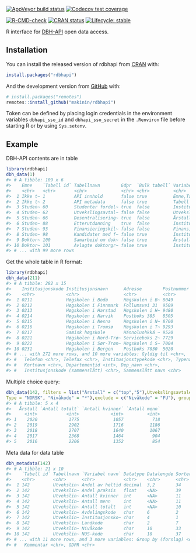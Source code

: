 
<!-- README.md is generated from README.Rmd. Please edit that file -->

<!-- badges: start -->

[![AppVeyor build
status](https://ci.appveyor.com/api/projects/status/github/makinin/rdbhapi?branch=master&svg=true)](https://ci.appveyor.com/project/makinin/rdbhapi)
[![Codecov test
coverage](https://codecov.io/gh/makinin/rdbhapi/branch/master/graph/badge.svg)](https://codecov.io/gh/makinin/rdbhapi?branch=master)

[![R-CMD-check](https://github.com/makinin/rdbhapi/workflows/R-CMD-check/badge.svg)](https://github.com/makinin/rdbhapi/actions)
[![CRAN
status](https://www.r-pkg.org/badges/version/rdbhapi)](https://CRAN.R-project.org/package=rdbhapi)
[![Lifecycle:
stable](https://img.shields.io/badge/lifecycle-stable-brightgreen.svg)](https://lifecycle.r-lib.org/articles/stages.html#stable)
<!-- badges: end -->

R interface for [DBH-API](https://dbh.nsd.uib.no/tjenester.action) open
data access.

## Installation

You can install the released version of rdbhapi from
[CRAN](https://CRAN.R-project.org) with:

``` r
install.packages("rdbhapi")
```

And the development version from [GitHub](https://github.com/) with:

``` r
# install.packages("remotes")
remotes::install_github("makinin/rdbhapi")
```

Token can be defined by placing login credentials in the environment
variables `dbhapi_sso_id` and `dbhapi_sso_secret` in the `.Renviron`
file before starting R or by using `Sys.setenv`.

## Example

DBH-API contents are in table

``` r
library(rdbhapi)
dbh_data(1)
#> # A tibble: 109 x 6
#>    Emne    `Tabell id` Tabellnavn        Gdpr  `Bulk tabell` Variabelliste      
#>    <chr>   <chr>       <chr>             <chr> <chr>         <chr>              
#>  1 Ikke t~ 1           API innhold       false true          Emne,Tabell id,Tab~
#>  2 Ikke t~ 2           API metadata      false true          Tabell id,Tabellna~
#>  3 Studen~ 60          Studenter fordel~ true  false         Institusjonskode,A~
#>  4 Studen~ 62          Utvekslingsavtal~ false false         Utvekslingsavtale,~
#>  5 Studen~ 66          Desentralisering~ true  false         Årstall,Institusjo~
#>  6 Studen~ 88          Etterutdanning    true  false         Institusjonskode,A~
#>  7 Studen~ 93          Finansieringskil~ false false         Finansieringskilde~
#>  8 Studen~ 98          Kandidater med f~ false true          Institusjonskode,Å~
#>  9 Doktor~ 100         Samarbeid om dok~ false true          Årstall,Institusjo~
#> 10 Doktor~ 101         Avlagte doktorgr~ false true          Institusjonskode,A~
#> # ... with 99 more rows
```

Get the whole table in R format:

``` r
library(rdbhapi)
dbh_data(211)
#> # A tibble: 282 x 15
#>    Institusjonskode Institusjonsnavn      Adresse        Postnummer `Gyldig fra`
#>    <chr>            <chr>                 <chr>          <chr>      <chr>       
#>  1 0211             Høgskolen i Bodø      Høgskolen i B~ 8049       19943       
#>  2 0212             Høgskolen i Finnmark  Follumsvei 31  9509       19943       
#>  3 0213             Høgskolen i Harstad   Høgskolen i H~ 9480       19943       
#>  4 0214             Høgskolen i Narvik    Postboks 385   8505       19943       
#>  5 0215             Høgskolen i Nesna     Høgskolen i N~ 8700       19943       
#>  6 0216             Høgskolen i Tromsø    Høgskolen i T~ 9293       19943       
#>  7 0217             Samisk høgskole       Hánnoluohkká ~ 9520       19943       
#>  8 0221             Høgskolen i Nord-Trø~ Serviceboks 2~ 7729       19943       
#>  9 0222             Høgskolen i Sør-Trøn~ Høgskolen i S~ 7004       19943       
#> 10 0231             Høgskolen i Bergen    Postboks 7030  5020       19943       
#> # ... with 272 more rows, and 10 more variables: Gyldig til <chr>,
#> #   Telefon <chr>, Telefax <chr>, Institusjonstypekode <chr>, Typenavn <chr>,
#> #   Kortnavn <chr>, Departementid <int>, Dep_navn <chr>,
#> #   Institusjonskode (sammenslått) <chr>, Sammenslått navn <chr>
```

Multiple choice query:

``` r
dbh_data(142, filters = list("Årstall" = c("top","5"),Utvekslingsavtale = "ERASMUS+", 
Type = "NORSK", "Nivåkode" = "*"),exclude = c("Nivåkode" = "FU"), group_by = "Årstall")
#> # A tibble: 5 x 4
#>   Årstall `Antall totalt` `Antall kvinner` `Antall menn`
#>     <int>           <int>            <int>         <int>
#> 1    2020            1775             1057           718
#> 2    2019            2902             1716          1186
#> 3    2018            2707             1640          1067
#> 4    2017            2368             1464           904
#> 5    2016            2206             1352           854
```

Meta data for data table

``` r
dbh_metadata(142)
#> # A tibble: 21 x 10
#>    `Tabell id` Tabellnavn `Variabel navn` Datatype Datalengde Sortering Kodefelt
#>    <chr>       <chr>      <chr>           <chr>    <chr>      <chr>     <chr>   
#>  1 142         Utvekslin~ Andel av heltid decimal  3,2        34        <NA>    
#>  2 142         Utvekslin~ Andel praksis   float    <NA>       39        <NA>    
#>  3 142         Utvekslin~ Antall kvinner  int      <NA>       11        <NA>    
#>  4 142         Utvekslin~ Antall menn     int      <NA>       11        <NA>    
#>  5 142         Utvekslin~ Antall totalt   int      <NA>       10        <NA>    
#>  6 142         Utvekslin~ Avdelingskode   char     6          2         J       
#>  7 142         Utvekslin~ Institusjonsko~ char     4          1         J       
#>  8 142         Utvekslin~ Landkode        char     2          7         J       
#>  9 142         Utvekslin~ Nivåkode        char     10         33        J       
#> 10 142         Utvekslin~ NUS-kode        char     10         37        <NA>    
#> # ... with 11 more rows, and 3 more variables: Group by (forslag) <chr>,
#> #   Kommentar <chr>, GDPR <chr>
```
